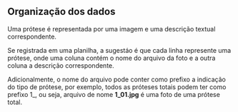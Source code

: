 ## Organização dos dados

Uma prótese é representada por uma imagem e uma
descrição textual correspondente.

Se registrada em uma planilha, a sugestáo é que cada
linha represente uma prótese, onde uma coluna contém o
nome do arquivo da foto e a outra coluna a descrição correspondente.

Adicionalmente, o nome do arquivo pode conter como
prefixo a indicação do tipo de prótese, por exemplo,
todos as próteses totais podem ter como prefixo
1\_, ou seja, arquivo de nome **1_01.jpg** é uma
foto de uma prótese total.
